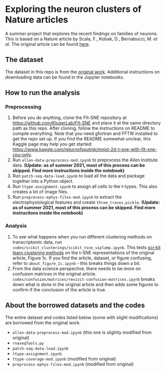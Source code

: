 # Exploring the neuron clusters of Nature articles

A summer project that explores the recent findings on families of neurons.<br>
This is based on a Nature article by Scala, F., Kobak, D., Bernabucci, M. *et al.* The original article can be found [here](https://rdcu.be/cmgFA).

## The dataset

The dataset in this repo is from the [original work](https://github.com/berenslab/mini-atlas). Additional instructions on downloading data can be found in the Jupyter notebooks.

## How to run the analysis

### Preprocessing

1. Before you do anything, clone the FIt-SNE repository at https://github.com/KlugerLab/FIt-SNE and place it at the same directory path as this repo. After cloning, follow the instructions on README to compile everything. Note that you need gfortran and FFTW installed to get the repo set up. If you find the README somewhat unclear, this Kaggle page may help you get started: https://www.kaggle.com/returnofsputnik/mnist-2d-t-sne-with-fit-sne-cpu-only.
2. Run ```allen-data-preprocess-mod.ipynb``` to preprocess the Allen Institute data. **(Update: as of summer 2021, most of this process can be skipped. Find more instrucitons inside the notebook)**
3. Run ```patch-seq-data-load.ipynb``` to load all the data and package together into a Python object.
4. Run ```ttype-assignment.ipynb``` to assign all cells to the t-types. This also creates a lot of image files.
5. Run ```preprocess-ephys-files-mod.ipynb``` to extract the electrophysiological features and create ```three_traces.pickle```. **(Update: as of summer 2021, most of this process can be skipped. Find more instrucitons inside the notebook)**

### Analysis

1. To see what happens when you run different clustering methods on transcriptomic data, run ```codes/scikit_clusterings/scikit_tsne_viplamp.ipynb```. This tests [sci-kit learn clustering methods](https://scikit-learn.org/stable/modules/clustering.html) on the t-SNE representations of the original article, Figure 1c. If you find the article, dataset, or figure confusing, refer to ```about_figure_1c.ipynb``` - this breaks things down a bit.
2. From the data science perspective, there needs to be more on confusion matrices in the original article. ```codes/confusion/matrices/revisit-confusion-matrices.ipynb``` breaks down what is done in the original article and then adds some figures to confirm if the conclusion of the article is true.

## About the borrowed datasets and the codes

The entire dataset and codes listed below (some with slight modifications) are borrowed from the original work.

* ```allen-data-preprocess-mod.ipynb``` (this one is slightly modified from original)
* ```rnaseqTools.py```
* ```patch-seq-data-load.ipynb```
* ```ttype-assignment.ipynb```
* ```ttype-coverage-mod.ipynb``` (modified from original)
* ```preprocess-ephys-files-mod.ipynb``` (modified from original)
